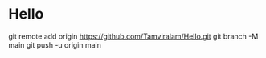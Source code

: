 # Hello
git remote add origin https://github.com/Tamviralam/Hello.git
git branch -M main
git push -u origin main
